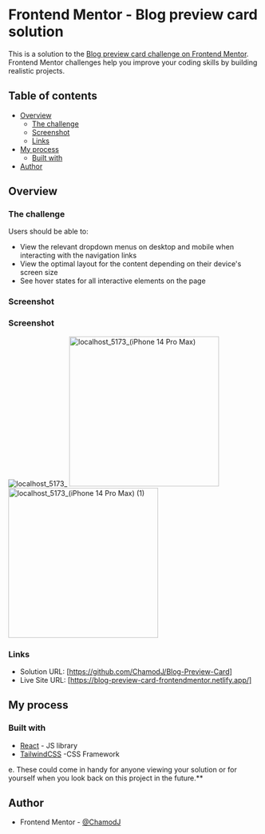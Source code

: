 # Frontend Mentor - Blog preview card solution

This is a solution to the [Blog preview card challenge on Frontend Mentor](https://www.frontendmentor.io/challenges/blog-preview-card-ckPaj01IcS). Frontend Mentor challenges help you improve your coding skills by building realistic projects. 

## Table of contents

- [Overview](#overview)
  - [The challenge](#the-challenge)
  - [Screenshot](#screenshot)
  - [Links](#links)
- [My process](#my-process)
  - [Built with](#built-with)
- [Author](#author)

## Overview

### The challenge

Users should be able to:

- View the relevant dropdown menus on desktop and mobile when interacting with the navigation links
- View the optimal layout for the content depending on their device's screen size
- See hover states for all interactive elements on the page

### Screenshot

### Screenshot

<img src="https://github.com/ChamodJ/Intro-Section/assets/121800679/22d91f6a-925d-496b-8ca1-56311b811596" alt="localhost_5173_" />

<img src="https://github.com/ChamodJ/Intro-Section/assets/121800679/a24ef5a9-606d-4fe2-b221-a40e3db5c57e" alt="localhost_5173_(iPhone 14 Pro Max)" width="300" />

<img src="https://github.com/ChamodJ/Intro-Section/assets/121800679/1ce07eb3-a067-4bdc-8642-f9d539750bdc" alt="localhost_5173_(iPhone 14 Pro Max) (1)" width="300" />

### Links

- Solution URL: [https://github.com/ChamodJ/Blog-Preview-Card]
- Live Site URL: [https://blog-preview-card-frontendmentor.netlify.app/]

## My process

### Built with

- [React](https://reactjs.org/) - JS library
- [TailwindCSS](https://tailwindcss.com/) -CSS Framework

e. These could come in handy for anyone viewing your solution or for yourself when you look back on this project in the future.**

## Author
- Frontend Mentor - [@ChamodJ](https://www.frontendmentor.io/profile/ChamodJ)
